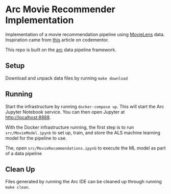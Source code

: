 # Arc Movie Recommender Implementation

Implementation of a movie recommendation pipeline using [MovieLens](https://grouplens.org/datasets/movielens/) data. Inspiration came from [this](https://www.codementor.io/@jadianes/building-a-recommender-with-apache-spark-python-example-app-part1-du1083qbw) article on codementor.

This repo is built on the [arc](https://arc.tripl.ai/) data pipeline framework.

## Setup

Download and unpack data files by running `make download`

## Running

Start the infrastructure by running `docker-compose up`. This will start the Arc Jupyter Notebook service. You can then open Jupyter at [http://localhost:8888](http://localhost:8888).

With the Docker infrastructure running, the first step is to run `src/MovieModel.ipynb` to set up, train, and store the ALS machine learning model for the pipeline to use.

The, open `src/MovieRecommendations.ipynb` to execute the ML model as part of a data pipeline

## Clean Up

Files generated by running the Arc IDE can be cleaned up through running `make clean`.
